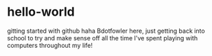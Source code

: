 # hello-world
gitting started with github haha
Bdotfowler here, just getting back into school to try and make sense off all the time I've spent playing with computers throughout my life!
